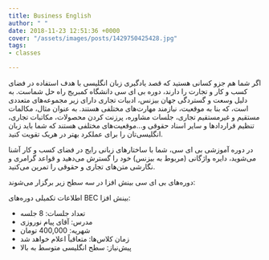 ```yaml
---
title: Business English
author: " "
date: 2018-11-23 12:51:36 +0000
cover: "/assets/images/posts/1429750425428.jpg"
tags:
- classes

---
```

اگر شما هم جزو کسانی هستید که قصد یادگیری زبان انگلیسی با هدف استفاده در فضای کسب و کار و تجارت را دارند، دوره بی ای سی دانشگاه کمبریج راه حل شماست. به دلیل وسعت و گستردگی جهان بیزنس، ادبیات تجاری دارای زیر مجموعه‌های متعددی است، که بنا به موقعیت‌، نیازمند مهارت‌های مختلفی هستند. به عنوان مثال، مکالمات مستقیم و غیرمستقیم تجاری، جلسات مشاوره، پرزنت کردن محصولات، مکاتبات تجاری، تنظیم قراردادها و سایر اسناد حقوقی و...موقعیت‌های مختلفی هستند که شما باید زبان انگلیسی‌تان را برای عملکرد بهتر در هریک تقویت کنید.

در دوره آموزشی بی ای سی، شما با ساختارهای زبانی رایج در فضای کسب و کار آشنا می‌شوید، دایره واژگانی (مربوط به بیزنس) خود را گسترش می‌دهید و قواعد گرامری و نگارشی متن‌های تجاری و حقوقی را تمرین می‌کنید.

دوره‌های بی ای سی بینش افزا در سه سطح زیر برگزار می‌شوند:

اطلاعات تکمیلی دوره‌های BEC بینش افزا:

* تعداد جلسات: 8 جلسه
* مدرس: آقای پیام نوروزی
* شهریه: 400,000 تومان
* زمان کلاس‌ها: متعاقباً اعلام خواهد شد
* پیش‌نیاز: سطح انگلیسی متوسط به بالا